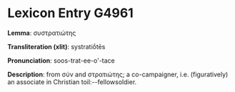 # Lexicon Entry G4961

**Lemma**: συστρατιώτης

**Transliteration (xlit)**: systratiṓtēs

**Pronunciation**: soos-trat-ee-o'-tace

**Description**:
from σύν and στρατιώτης; a co-campaigner, i.e. (figuratively) an associate in Christian toil:--fellowsoldier.
